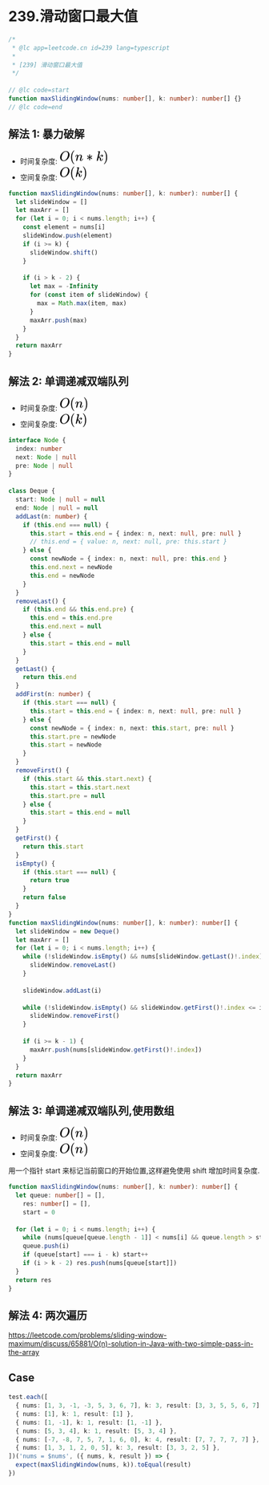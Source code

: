 # 239.滑动窗口最大值

```ts
/*
 * @lc app=leetcode.cn id=239 lang=typescript
 *
 * [239] 滑动窗口最大值
 */

// @lc code=start
function maxSlidingWindow(nums: number[], k: number): number[] {}
// @lc code=end
```

## 解法 1: 暴力破解

- 时间复杂度: <!-- $O(n*k)$ --> <img style="transform: translateY(0.1em); background: white;" src="./svg/o-n-multiply-k.svg" alt="O(n*k)">
- 空间复杂度: <!-- $O(k)$ --> <img style="transform: translateY(0.1em); background: white;" src="./svg/o-k.svg" alt="O(k)">

```ts
function maxSlidingWindow(nums: number[], k: number): number[] {
  let slideWindow = []
  let maxArr = []
  for (let i = 0; i < nums.length; i++) {
    const element = nums[i]
    slideWindow.push(element)
    if (i >= k) {
      slideWindow.shift()
    }

    if (i > k - 2) {
      let max = -Infinity
      for (const item of slideWindow) {
        max = Math.max(item, max)
      }
      maxArr.push(max)
    }
  }
  return maxArr
}
```

## 解法 2: 单调递减双端队列

- 时间复杂度: <!-- $O(n)$ --> <img style="transform: translateY(0.1em); background: white;" src="./svg/o-n.svg" alt="O(n)">
- 空间复杂度: <!-- $O(k)$ --> <img style="transform: translateY(0.1em); background: white;" src="./svg/o-k.svg" alt="O(k)">

```ts
interface Node {
  index: number
  next: Node | null
  pre: Node | null
}

class Deque {
  start: Node | null = null
  end: Node | null = null
  addLast(n: number) {
    if (this.end === null) {
      this.start = this.end = { index: n, next: null, pre: null }
      // this.end = { value: n, next: null, pre: this.start }
    } else {
      const newNode = { index: n, next: null, pre: this.end }
      this.end.next = newNode
      this.end = newNode
    }
  }
  removeLast() {
    if (this.end && this.end.pre) {
      this.end = this.end.pre
      this.end.next = null
    } else {
      this.start = this.end = null
    }
  }
  getLast() {
    return this.end
  }
  addFirst(n: number) {
    if (this.start === null) {
      this.start = this.end = { index: n, next: null, pre: null }
    } else {
      const newNode = { index: n, next: this.start, pre: null }
      this.start.pre = newNode
      this.start = newNode
    }
  }
  removeFirst() {
    if (this.start && this.start.next) {
      this.start = this.start.next
      this.start.pre = null
    } else {
      this.start = this.end = null
    }
  }
  getFirst() {
    return this.start
  }
  isEmpty() {
    if (this.start === null) {
      return true
    }
    return false
  }
}
function maxSlidingWindow(nums: number[], k: number): number[] {
  let slideWindow = new Deque()
  let maxArr = []
  for (let i = 0; i < nums.length; i++) {
    while (!slideWindow.isEmpty() && nums[slideWindow.getLast()!.index] < nums[i]) {
      slideWindow.removeLast()
    }

    slideWindow.addLast(i)

    while (!slideWindow.isEmpty() && slideWindow.getFirst()!.index <= i - k) {
      slideWindow.removeFirst()
    }

    if (i >= k - 1) {
      maxArr.push(nums[slideWindow.getFirst()!.index])
    }
  }
  return maxArr
}
```

## 解法 3: 单调递减双端队列,使用数组

- 时间复杂度: <!-- $O(n)$ --> <img style="transform: translateY(0.1em); background: white;" src="./svg/o-n.svg" alt="O(n)">
- 空间复杂度: <!-- $O(n)$ --> <img style="transform: translateY(0.1em); background: white;" src="./svg/o-n.svg" alt="O(n)">

用一个指针 start 来标记当前窗口的开始位置,这样避免使用 shift 增加时间复杂度.

```ts
function maxSlidingWindow(nums: number[], k: number): number[] {
  let queue: number[] = [],
    res: number[] = [],
    start = 0

  for (let i = 0; i < nums.length; i++) {
    while (nums[queue[queue.length - 1]] < nums[i] && queue.length > start) queue.pop()
    queue.push(i)
    if (queue[start] === i - k) start++
    if (i > k - 2) res.push(nums[queue[start]])
  }
  return res
}
```

## 解法 4: 两次遍历

https://leetcode.com/problems/sliding-window-maximum/discuss/65881/O(n)-solution-in-Java-with-two-simple-pass-in-the-array

## Case

```ts
test.each([
  { nums: [1, 3, -1, -3, 5, 3, 6, 7], k: 3, result: [3, 3, 5, 5, 6, 7] },
  { nums: [1], k: 1, result: [1] },
  { nums: [1, -1], k: 1, result: [1, -1] },
  { nums: [5, 3, 4], k: 1, result: [5, 3, 4] },
  { nums: [-7, -8, 7, 5, 7, 1, 6, 0], k: 4, result: [7, 7, 7, 7, 7] },
  { nums: [1, 3, 1, 2, 0, 5], k: 3, result: [3, 3, 2, 5] },
])('nums = $nums', ({ nums, k, result }) => {
  expect(maxSlidingWindow(nums, k)).toEqual(result)
})
```
